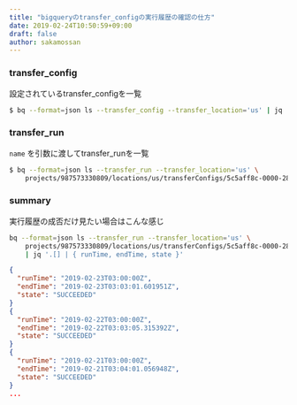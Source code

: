 ```yaml
---
title: "bigqueryのtransfer_configの実行履歴の確認の仕方"
date: 2019-02-24T10:50:59+09:00
draft: false
author: sakamossan
---
```


### transfer_config

設定されているtransfer_configを一覧

```bash
$ bq --format=json ls --transfer_config --transfer_location='us' | jq .
```

### transfer_run

`name` を引数に渡してtransfer_runを一覧

```bash
$ bq --format=json ls --transfer_run --transfer_location='us' \
    projects/987573330809/locations/us/transferConfigs/5c5aff8c-0000-285b-bf15-089e08324cf4
```

### summary

実行履歴の成否だけ見たい場合はこんな感じ

```bash
bq --format=json ls --transfer_run --transfer_location='us' \
    projects/987573330809/locations/us/transferConfigs/5c5aff8c-0000-285b-bf15-089e08324cf4 \
    | jq '.[] | { runTime, endTime, state }'
```

```json
{
  "runTime": "2019-02-23T03:00:00Z",
  "endTime": "2019-02-23T03:03:01.601951Z",
  "state": "SUCCEEDED"
}
{
  "runTime": "2019-02-22T03:00:00Z",
  "endTime": "2019-02-22T03:03:05.315392Z",
  "state": "SUCCEEDED"
}
{
  "runTime": "2019-02-21T03:00:00Z",
  "endTime": "2019-02-21T03:04:01.056948Z",
  "state": "SUCCEEDED"
}
...
```


